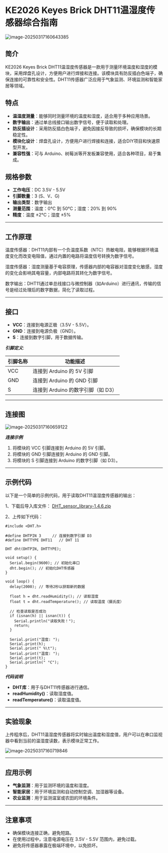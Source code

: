 # KE2026 Keyes Brick DHT11温湿度传感器综合指南

![image-20250317160643385](./assets/image-20250317160643385.png)

## 简介

KE2026 Keyes Brick DHT11温湿度传感器是一款用于测量环境温度和湿度的模块，采用焊盘孔设计，方便用户进行焊接和连接。该模块具有防反插白色端子，确保连接的可靠性和安全性。DHT11传感器广泛应用于气象监测、环境监测和智能家居等领域。



## 特点

- **温湿度测量**：能够同时测量环境的温度和湿度，适合用于多种应用场景。
- **数字输出**：通过单总线接口输出数字信号，便于读取和处理。
- **防反插设计**：采用防反插白色端子，避免因接反导致的损坏，确保模块的长期稳定性。
- **模块化设计**：焊盘孔设计，方便用户进行焊接和连接，适合DIY项目和快速原型开发。
- **兼容性强**：可与 Arduino、树莓派等开发板兼容使用，适合各种项目，易于集成。



## 规格参数

- **工作电压**：DC 3.5V - 5.5V
- **引脚数量**：3  (S、V、G)
- **输出类型**：数字输出
- **测量范围**：温度：0°C 到 50°C；湿度：20% 到 90%
- **精度**：温度 ±2°C；湿度 ±5%

------

## 工作原理

温度传感器：DHT11内部有一个负温度系数（NTC）热敏电阻，能够根据环境温度变化而改变电阻值，通过内置的电路将温度信号转换为数字信号。

湿度传感器：湿度测量基于电容原理，传感器内部的电容器对湿度变化敏感，湿度的变化会影响其电容量，内部电路将其转化为数字信号。

数字输出：DHT11通过单总线接口与微控制器（如Arduino）进行通讯，传输的信号是经过处理后的数字数据，简化了读取过程。

------

## 接口

- **VCC**：连接到电源正极（3.5V - 5.5V）。
- **GND**：连接到电源负极（GND）。
- **S**：连接到数字引脚，用于数据传输。

***引脚定义***:

| 引脚名称 | 功能描述                           |
| -------- | ---------------------------------- |
| VCC      | 连接到 Arduino 的 5V 引脚          |
| GND      | 连接到 Arduino 的 GND 引脚         |
| S        | 连接到 Arduino 的数字引脚（如 D3） |

------

## 连接图

![image-20250317160659122](./assets/image-20250317160659122.png)

***连接示例***

1. 将模块的 VCC 引脚连接到 Arduino 的 5V 引脚。
2. 将模块的 GND 引脚连接到 Arduino 的 GND 引脚。
3. 将模块的 S 引脚连接到 Arduino 的数字引脚（如 D3）。

------

## 示例代码

以下是一个简单的示例代码，用于读取DHT11温湿度传感器的输出：

1、下载后导入库文件： [DHT_sensor_library-1.4.6.zip](https://downloads.arduino.cc/libraries/github.com/adafruit/DHT_sensor_library-1.4.6.zip) 

2、上传如下代码：

```
#include <DHT.h>

#define DHTPIN 3     // 连接到数字引脚 D3
#define DHTTYPE DHT11   // DHT 11

DHT dht(DHTPIN, DHTTYPE);

void setup() {
  Serial.begin(9600); // 初始化串口
  dht.begin(); // 初始化DHT传感器
}

void loop() {
  delay(2000); // 等待2秒以获取新的数据

  float h = dht.readHumidity(); // 读取湿度
  float t = dht.readTemperature(); // 读取温度（摄氏度）

  // 检查读取是否成功
  if (isnan(h) || isnan(t)) {
    Serial.println("读取失败！");
    return;
  }

  Serial.print("湿度: ");
  Serial.print(h);
  Serial.print(" %\t");
  Serial.print("温度: ");
  Serial.print(t);
  Serial.println(" °C");
}
```

***代码说明***

- **DHT库**：用于与DHT11传感器进行通信。
- **readHumidity()**：读取湿度值。
- **readTemperature()**：读取温度值。

------

## 实验现象

上传程序后，DHT11温湿度传感器将实时输出温度和湿度值，用户可以在串口监视器中看到当前的温湿度读数，表示模块正常工作。

![image-20250317160719846](./assets/image-20250317160719846.png)

------

## 应用示例

- **气象监测**：用于监测环境的温度和湿度。
- **智能家居**：用于环境监测和自动控制空调、加湿器等设备。
- **农业监测**：用于监测温室或农田的环境条件。

------

## 注意事项

- 确保模块连接正确，避免短路。
- 在使用过程中，注意电源电压在 3.5V - 5.5V 范围内，避免过载。
- 避免将传感器暴露在极端环境中，以免损坏。